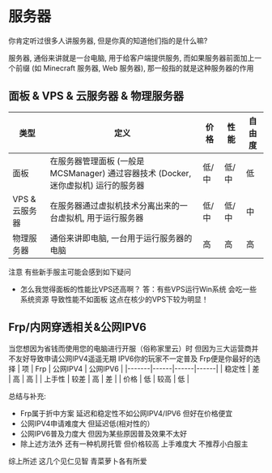 # 服务器

你肯定听过很多人讲服务器, 但是你真的知道他们指的是什么嘛?

服务器, 通俗来讲就是一台电脑, 用于给客户端提供服务, 而如果服务器前面加上一个前缀 (如 Minecraft 服务器, Web 服务器), 那一般指的就是这种服务器的作用

## 面板 & VPS & 云服务器 & 物理服务器
| 类型 | 定义 | 价格 | 性能 | 自由度 |
|-|-|-|-|-|
| 面板 | 在服务器管理面板 (一般是 MCSManager) 通过容器技术 (Docker, 迷你虚拟机)  运行的服务器 | 低/中 | 低/中 | 低 |
| VPS & 云服务器 | 在服务器通过虚拟机技术分离出来的一台虚拟机, 用于运行服务器 | 低/中 | 低/中 | 中 |
| 物理服务器 | 通俗来讲即电脑, 一台用于运行服务器的电脑 | 高 | 高 | 高 |

注意 有些新手服主可能会感到如下疑问
- 怎么我觉得面板的性能比VPS还高啊？
  答：有些VPS运行Win系统 会吃一些系统资源 导致性能不如面板
  这点在核少的VPS下较为明显！
  
## Frp/内网穿透相关&公网IPV6

当您想因为省钱而使用您的电脑进行开服（俗称家里云）时
但因为三大运营商并不友好导致申请公网IPV4遥遥无期 IPV6你的玩家不一定普及 Frp便是你最好的选择
| 项     | Frp   | 公网IPV4   | 公网IPV6  |
|-------|------|------|------|
| 稳定性 | 差    | 高    | 高    |
| 上手性 | 较差    | 高    | 差    |
| 价格  | 低   | 较高   | 低   |

总结与补充: 
- Frp属于折中方案 延迟和稳定性不如公网IPV4/IPV6 但好在价格便宜
- 公网IPV4申请难度大 但延迟低(相对性的）
- 公网IPV6普及力度大 但因为某些原因普及效果不太好
- 除上述方法外 还有一种机房托管 但价格较高 上手难度大 不推荐小白服主

综上所述 这几个见仁见智 青菜萝卜各有所爱 
